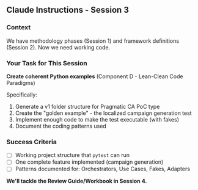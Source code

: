 ## Claude Instructions - Session 3

### Context
We have methodology phases (Session 1) and framework definitions (Session 2). Now we need working code.

### Your Task for This Session

**Create coherent Python examples** (Component D - Lean-Clean Code Paradigms)

Specifically:
1. Generate a v1 folder structure for Pragmatic CA PoC type
2. Create the "golden example" - the localized campaign generation test
3. Implement enough code to make the test executable (with fakes)
4. Document the coding patterns used

### Success Criteria
- [ ] Working project structure that `pytest` can run
- [ ] One complete feature implemented (campaign generation)
- [ ] Patterns documented for: Orchestrators, Use Cases, Fakes, Adapters

**We'll tackle the Review Guide/Workbook in Session 4.**